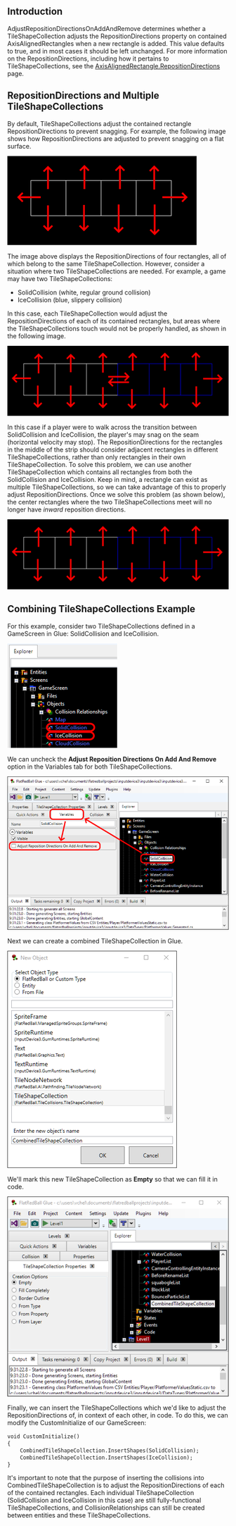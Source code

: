 ## Introduction

AdjustRepositionDirectionsOnAddAndRemove determines whether a TileShapeCollection adjusts the RepositionDirections property on contained AxisAlignedRectangles when a new rectangle is added. This value defaults to true, and in most cases it should be left unchanged. For more information on the RepositionDirections, including how it pertains to TileShapeCollections, see the [AxisAlignedRectangle.RepositionDirections](/documentation/api/flatredball/flatredball-math/flatredball-math-geometry/flatredball-math-geometry-axisalignedrectangle/flatredball-math-geometry-axisalignedrectangle-repositiondirections/.md) page.

## RepositionDirections and Multiple TileShapeCollections

By default, TileShapeCollections adjust the contained rectangle RepositionDirections to prevent snagging. For example, the following image shows how RepositionDirections are adjusted to prevent snagging on a flat surface.

![](/media/2021-04-img_606dce4158d97.png)

The image above displays the RepositionDirections of four rectangles, all of which belong to the same TileShapeCollection. However, consider a situation where two TileShapeCollections are needed. For example, a game may have two TileShapeCollections:

-   SolidCollision (white, regular ground collision)
-   IceCollision (blue, slippery collision)

In this case, each TileShapeCollection would adjust the RepositionDirections of each of its contained rectangles, but areas where the TileShapeCollections touch would not be properly handled, as shown in the following image.

![](/media/2021-04-img_606dcf722bc2a.png)

In this case if a player were to walk across the transition between SolidCollision and IceCollision, the player's may snag on the seam (horizontal velocity may stop). The RepositionDirections for the rectangles in the middle of the strip should consider adjacent rectangles in different TileShapeCollections, rather than only rectangles in their own TileShapeCollection. To solve this problem, we can use another TileShapeCollection which contains all rectangles from both the SolidCollision and IceCollision. Keep in mind, a rectangle can exist as multiple TileShapeCollections, so we can take advantage of this to properly adjust RepositionDirections. Once we solve this problem (as shown below), the center rectangles where the two TileShapeCollections meet will no longer have *inward* reposition directions.

![](/media/2021-04-img_606e81c6cba6b.png)

## Combining TileShapeCollections Example

For this example, consider two TileShapeCollections defined in a GameScreen in Glue: SolidCollision and IceCollision.

![](/media/2021-04-img_606e6cc607d83.png)

We can uncheck the **Adjust Reposition Directions On Add And Remove** option in the Variables tab for both TileShapeCollections.

![](/media/2021-04-img_606e79f5b2bd7.png)

Next we can create a combined TileShapeCollection in Glue.

![](/media/2021-04-img_606e7af403266.png)

We'll mark this new TileShapeCollection as **Empty** so that we can fill it in code.

![](/media/2021-04-img_606e7b17605f1.png)

Finally, we can insert the TileShapeCollections which we'd like to adjust the RepositionDirections of, in context of each other, in code. To do this, we can modify the CustomInitialize of our GameScreen:

    void CustomInitialize()
    {
        CombinedTileShapeCollection.InsertShapes(SolidCollision);
        CombinedTileShapeCollection.InsertShapes(IceCollision);
    }

It's important to note that the purpose of inserting the collisions into CombinedTileShapeCollection is to adjust the RepositionDirections of each of the contained rectangles. Each individual TileShapeCollection (SolidCollision and IceCollision in this case) are still fully-functional TileShapeCollections, and CollisionRelationships can still be created between entities and these TileShapeCollections.
